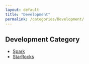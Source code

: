 ```yaml
---
layout: default
title: "Development"
permalink: /categories/Development/
---
```


<h2>Development Category</h2>
<ul>
  <li><a href="/categories/Development/Spark/">Spark</a></li>
  <li><a href="/categories/Development/Starrocks/">StarRocks</a></li>
</ul>
